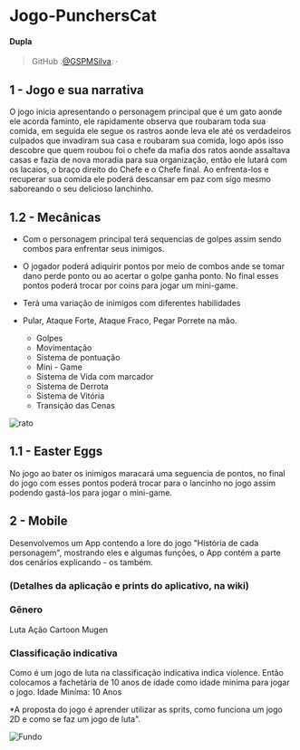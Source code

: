 # Jogo-PunchersCat
#### Dupla 
> GitHub .[@GSPMSilva](https://github.com/GSPMSilva).&nbsp;&middot;&nbsp;

## 1 - Jogo e sua narrativa
O jogo inicia apresentando o personagem principal que é um gato aonde ele acorda faminto, ele rapidamente observa que roubaram toda sua comida, em seguida ele segue os rastros aonde leva ele até os verdadeiros culpados que invadiram sua casa e roubaram sua comida, logo após isso descobre que quem roubou foi o chefe da mafia dos ratos aonde assaltava casas e fazia de nova moradia para sua organização, então ele lutará com os lacaios, o braço direito do Chefe e o Chefe final. Ao enfrenta-los e recuperar sua comida ele poderá descansar em paz com sigo mesmo saboreando o seu delicioso lanchinho. 


## 1.2 - Mecânicas
- Com o personagem principal terá sequencias de golpes assim sendo combos para enfrentar seus inimigos.  
- O jogador poderá adiquirir pontos por meio de combos ande se tomar dano perde ponto ou ao acertar o golpe ganha ponto. No final esses pontos poderá trocar por coins para jogar um mini-game.
- Terá uma variação de inimigos com diferentes habilidades
- Pular, Ataque Forte, Ataque Fraco, Pegar Porrete na mão. 
  
  * Golpes
  * Movimentação
  * Sistema de pontuação
  * Mini - Game
  * Sistema de Vida com marcador
  * Sistema de Derrota
  * Sistema de Vitória
  * Transição das Cenas


![rato](https://github.com/Jhonata-souza/PunchersCat/assets/126109657/15614ef5-cfcc-4263-9c3b-43b194a8f6f4)



## 1.1 - Easter Eggs
No jogo ao bater os inimigos maracará uma seguencia de pontos, no final do jogo com esses pontos poderá trocar para o lancinho no jogo assim podendo gastá-los para jogar o mini-game.

## 2 - Mobile
Desenvolvemos um App contendo a lore do jogo "História de cada personagem", mostrando eles e algumas funções, o App contém a parte dos cenários explicando - os também.
### (Detalhes da aplicação e prints do aplicativo, na wiki)


### Gênero
 Luta 
 Ação
 Cartoon
 Mugen


### Classificação indicativa
Como é um jogo de luta na classificação indicativa indica violence. Então colocamos a fachetária de 10 anos de idade como idade minima para jogar o jogo.
Idade Miníma: 10 Anos

*A proposta do jogo é aprender utilizar as sprits, como funciona um jogo 2D e como se faz um jogo de luta".

<br1>

![Fundo](https://github.com/Jhonata-souza/PunchersCat/assets/101649107/d3c81ecf-8d83-4141-accb-5564eb94e71f)
